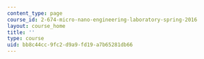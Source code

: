 ```yaml
---
content_type: page
course_id: 2-674-micro-nano-engineering-laboratory-spring-2016
layout: course_home
title: ''
type: course
uid: bb8c44cc-9fc2-d9a9-fd19-a7b65281db66
---
```

